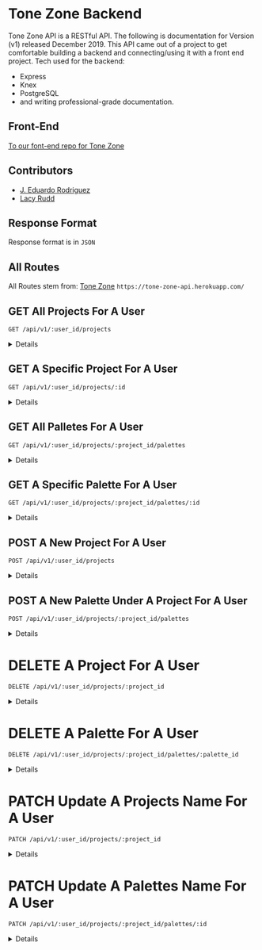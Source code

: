 # Tone Zone Backend 
Tone Zone API is a RESTful API. The following is documentation for Version (v1) released December 2019. This API came out of a project to get comfortable building a backend and connecting/using it with a front end project. Tech used for the backend:
  * Express
  * Knex
  * PostgreSQL
  * and writing professional-grade documentation.

## Front-End
[To our font-end repo for Tone Zone](https://github.com/JEduardoRJx/palette-picker-frontend)

## Contributors
- [J. Eduardo Rodriguez](https://github.com/JEduardoRJx)
- [Lacy Rudd](https://github.com/dawnlunacy)

## Response Format
 Response format is in `JSON`
 
 ## All Routes
 All Routes stem from:
 [Tone Zone](https://tone-zone-api.herokuapp.com/)
`https://tone-zone-api.herokuapp.com/`

## GET All Projects For A User
`GET /api/v1/:user_id/projects`
<details>
Will return all Projects for a default user.

| **Param**     | **Value**     | **Description**  |
| ------------- |:-------------:| ----------------|
| `id`          | *integer*     | Projects id, ex: `3`|
| `project_name`| *string*      | Name of a project:, ex: `Spring` |
| `user_id`     | *integer*     | Project link to which user, ex: `1` |
| `created_at`  | *string*      | When info. was created  |
| `updated_at`  | *string*      | When info. was last updated |

### Sample Response
```javascript
    [
      {
        id: 1,
        project_name: "fall",
        user_id: 1,
        created_at: "2019-12-10T04:14:29.612Z",
        updated_at: "2019-12-10T04:14:29.612Z"
      },
      {
        id: 2,
        project_name: "winter",
        user_id: 1,
        created_at: "2019-12-10T04:14:29.623Z",
        updated_at: "2019-12-10T04:14:29.623Z"
      },
      {
        id: 3,
        project_name: "spring",
        user_id: 1,
        created_at: "2019-12-10T04:14:29.628Z",
        updated_at: "2019-12-10T04:14:29.628Z"
      },
      {
        id: 4,
        project_name: "summer",
        user_id: 1,
        created_at: "2019-12-10T04:14:29.636Z",
        updated_at: "2019-12-10T04:14:29.636Z"
      }
    ]
```
</details>

## GET A Specific Project For A User
`GET /api/v1/:user_id/projects/:id`
<details>
Will return a specific project for a default user.

| **Param**     | **Value**     | **Description**  |
| ------------- |:-------------:| ----------------|
| `id`          | *integer*     | Projects id, ex: `3`|
| `project_name`| *string*      | Name of a project:, ex: `Spring` |
| `user_id`     | *integer*     | Project link to which user, ex: `1` |
| `created_at`  | *string*      | When info. was created  |
| `updated_at`  | *string*      | When info. was last updated |

### Sample Response
```javascript
    [
      {
        id: 3,
        project_name: "spring",
        user_id: 1,
        created_at: "2019-12-10T04:14:29.628Z",
        updated_at: "2019-12-10T04:14:29.628Z"
      }
    ]
```
</details>

## GET All Palletes For A User
`GET /api/v1/:user_id/projects/:project_id/palettes`
<details>
Will return all Palettes for a default user.

| **Param**     | **Value**     | **Description**  |
| ------------- |:-------------:| ----------------|
| `id`          | *integer*     | Palettes id, ex: `3`|
| `palette_name`| *string*      | Name of a palette:, ex: `Spring Colors` |
| `project_id`  | *integer*     | Which project this palette belongs too, ex: `3` |
| `color1`      | *string*      | First color, ex: `#CECCCC` |
| `color2`      | *string*      | First color, ex: `#9D6381` |
| `color3`      | *string*      | First color, ex: `#FDECEF` |
| `color4`      | *string*      | First color, ex: `#0F110C` |
| `color5`      | *string*      | First color, ex: `612940` |
| `created_at`  | *string*      | When info. was created  |
| `updated_at`  | *string*      | When info. was last updated |

### Sample Response
```javascript
[
  {
    id: 3,
    palette_name: "spring colors",
    project_id: 3,
    color1: "#CECCCC",
    color2: "#9D6381",
    color3: "#FDECEF",
    color4: "#0F110C",
    color5: "#612940",
    created_at: "2019-12-10T04:14:29.641Z",
    updated_at: "2019-12-10T04:14:29.641Z"
  }
]
```
</details>

## GET A Specific Palette For A User
`GET /api/v1/:user_id/projects/:project_id/palettes/:id`
<details>
Will return all Palettes for a default user.

| **Param**     | **Value**     | **Description**  |
| ------------- |:-------------:| ----------------|
| `id`          | *integer*     | Palettes id, ex: `3`|
| `palette_name`| *string*      | Name of a palette:, ex: `Spring Colors` |
| `project_id`  | *integer*     | Which project this palette belongs too, ex: `3` |
| `color1`      | *string*      | First color, ex: `#CECCCC` |
| `color2`      | *string*      | First color, ex: `#9D6381` |
| `color3`      | *string*      | First color, ex: `#FDECEF` |
| `color4`      | *string*      | First color, ex: `#0F110C` |
| `color5`      | *string*      | First color, ex: `612940` |
| `created_at`  | *string*      | When info. was created  |
| `updated_at`  | *string*      | When info. was last updated |

### Sample Response
```javascript
[
  {
    id: 3,
    palette_name: "spring colors",
    project_id: 3,
    color1: "#CECCCC",
    color2: "#9D6381",
    color3: "#FDECEF",
    color4: "#0F110C",
    color5: "#612940",
    created_at: "2019-12-10T04:14:29.641Z",
    updated_at: "2019-12-10T04:14:29.641Z"
  }
]
```
</details>

## POST A New Project For A User
`POST /api/v1/:user_id/projects`
<details>
Will POST a new project for a default user.

| **Param**     | **Value**     | **Description**  |
| ------------- |:-------------:| ----------------|
| `project_name`| *string*      | **required** Name of the new project:, ex: `Warm Colors` |
| `user_id`     | *integer*     | **required** Which user this project will belong too, ex: `1` |

### Sample POST Request
```javascript
  {
    "palette_name": "Warm Colors",
    "project_id": 1
  }
```
### Sample POST Response
```javascript
{
    "id": 5,
    "message": "Project Warm Colors has been created with an id of 5"
}
```
</details>

## POST A New Palette Under A Project For A User
`POST /api/v1/:user_id/projects/:project_id/palettes`
<details>
Will POST a new palette under a project for a default user.

| **Param**     | **Value**     | **Description**  |
| ------------- |:-------------:| ----------------|
| `palette_name`| *string*      | **required** Name of the new palette:, ex: `Cool Colors` |
| `project_id`  | *integer*     | **required** Which project this palette will belong too, ex: `2` |
| `color1`      | *string*      | **required** First color, ex: `#CECCCC` |
| `color2`      | *string*      | **required** First color, ex: `#9D6381` |
| `color3`      | *string*      | **required** First color, ex: `#FDECEF` |
| `color4`      | *string*      | **required** First color, ex: `#0F110C` |
| `color5`      | *string*      | **required** First color, ex: `#612940` |
| `created_at`  | *string*      | **required** When info. was created  |
| `updated_at`  | *string*      | **required** When info. was last updated |

### Sample POST Request
```javascript
{
	"palette_name": "Cool Colors",
	"project_id": 2,
	"color1": "#CECCCC",
	"color2": "#9D6381",
	"color3": "#FDECEF",
	"color4": "#0F110C",
	"color5": "#612940"
 }
```
### Sample POST Response
```javascript
{
    "id": 5,
    "message": "Palette Cool Colors has been created with an id of 5"
}
```
</details>

# DELETE A Project For A User
`DELETE /api/v1/:user_id/projects/:project_id`
<details>
Will POST a new palette under a project for a default user.

| **Param**     | **Value**     | **Description**  |
| ------------- |:-------------:| ----------------|
| `user_id     `| *integer*      | **required** Which user a project is attributed to:, ex: `2` 
| `project_id`  | *integer*     | **required** Which project you want to delete, ex: `2` |

### Sample DELETE Request
```javascript
{
	"user_id": 1
	"project_id": 2,
 }
```
</details>

# DELETE A Palette For A User
`DELETE /api/v1/:user_id/projects/:project_id/palettes/:palette_id`
<details>
Will POST a new palette under a project for a default user.

| **Param**     | **Value**     | **Description**  |
| ------------- |:-------------:| ----------------|
| `project_id`  | *integer*     | **required** Which project a palette is attributed to:, ex: `2` 
| `palette_id`  | *integer*     | **required** Which palette you want to delete, ex: `2` |

### Sample DELETE Request
```javascript
{
	"project_id": 2,
	"palette_id": 1
 }
```
</details>

# PATCH Update A Projects Name For A User
`PATCH /api/v1/:user_id/projects/:project_id`
<details>
Will update a current projects name

| **Param**     | **Value**     | **Description**  |
| ------------- |:-------------:| ----------------|
| `user_id`     | *integer*     | **required** Which user a project is attributed to:, ex: `1`|
| `project_id`  | *integer*     | **required** Which project to update:, ex: `1` |
| `project_name`| *string*      | **required** New Projects name, ex: `Neon` |

### Sample PATCH Request
```javascript
{
	"user_id": 1,
	"project_id": 1,
	"project_name": "Neon"
 }
```

### Sample PATCH Response
```javascript
"Updated to Neon"
```
</details>

# PATCH Update A Palettes Name For A User
`PATCH /api/v1/:user_id/projects/:project_id/palettes/:id`
<details>
Will update a current palettes name

| **Param**     | **Value**     | **Description**  |
| ------------- |:-------------:| ----------------|
| `user_id`     | *integer*     | **required** Which user a project is attributed to:, ex: `1`|
| `project_id`  | *integer*     | **required** Which project a palette is attributed to:, ex: `1` |
| `id`          | *integer*     | **required** Which palette to update:, ex: `1` |
| `palette_name`| *string*      | **required** New palettes name, ex: `Neon` |

### Sample PATCH Request
```javascript
{
	"user_id": 1,
	"project_id": 1,
	"id": 1,
	"palette_name": "Bright Neon"
 }
```

### Sample PATCH Response
```javascript
"Palette's name updated to Bright Neon"
```
</details>
